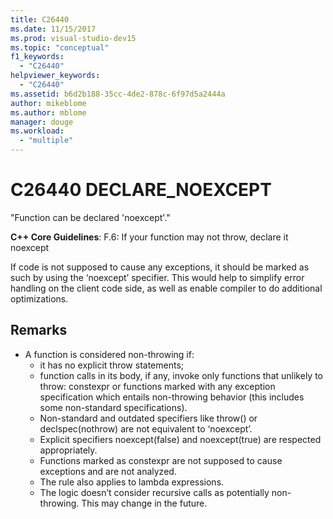 ```yaml
---
title: C26440
ms.date: 11/15/2017
ms.prod: visual-studio-dev15
ms.topic: "conceptual"
f1_keywords:
  - "C26440"
helpviewer_keywords:
  - "C26440"
ms.assetid: b6d2b188-35cc-4de2-878c-6f97d5a2444a
author: mikeblome
ms.author: mblome
manager: douge
ms.workload:
  - "multiple"
---
```

# C26440 DECLARE_NOEXCEPT
"Function can be declared 'noexcept'."

**C++ Core Guidelines**:
F.6: If your function may not throw, declare it noexcept

If code is not supposed to cause any exceptions, it should be marked as such by using the ‘noexcept’ specifier. This would help to simplify error handling on the client code side, as well as enable compiler to do additional optimizations.

## Remarks
- A function is considered non-throwing if:
  -  it has no explicit throw statements;
  -  function calls in its body, if any, invoke only functions that unlikely to throw: constexpr or functions marked with any exception specification which entails non-throwing behavior (this includes some non-standard specifications).
  -  Non-standard and outdated specifiers like throw() or declspec(nothrow) are not equivalent to ‘noexcept’.
  -  Explicit specifiers noexcept(false) and noexcept(true) are respected appropriately.
  -  Functions marked as constexpr are not supposed to cause exceptions and are not analyzed.
  -  The rule also applies to lambda expressions.
  -  The logic doesn’t consider recursive calls as potentially non-throwing. This may change in the future.